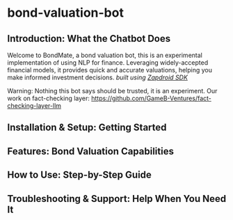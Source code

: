 # bond-valuation-bot

## Introduction: What the Chatbot Does 

Welcome to BondMate, a bond valuation bot, this is an experimental implementation of using NLP for finance. Leveraging widely-accepted financial models, it provides quick and accurate valuations, helping you make informed investment decisions. 
*built using [Zapdroid SDK](https://www.npmjs.com/package/zapdroid-sdk)*

Warning: Nothing this bot says should be trusted, it is an experiment. Our work on fact-checking layer: https://github.com/GameB-Ventures/fact-checking-layer-llm

## Installation & Setup: Getting Started

## Features: Bond Valuation Capabilities

## How to Use: Step-by-Step Guide

## Troubleshooting & Support: Help When You Need It
